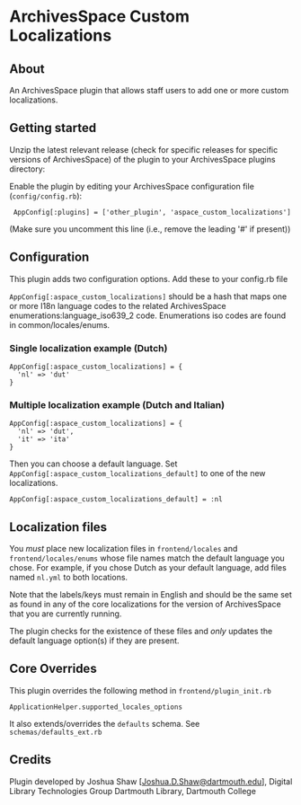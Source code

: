 # ArchivesSpace Custom Localizations

## About

An ArchivesSpace plugin that allows staff users to add one or more custom localizations.

## Getting started

Unzip the latest relevant release (check for specific releases for specific versions 
of ArchivesSpace) of the plugin to your ArchivesSpace plugins directory:

Enable the plugin by editing your ArchivesSpace configuration file
(`config/config.rb`):

     AppConfig[:plugins] = ['other_plugin', 'aspace_custom_localizations']

(Make sure you uncomment this line (i.e., remove the leading '#' if present))

## Configuration

This plugin adds two configuration options. Add these to your config.rb file

`AppConfig[:aspace_custom_localizations]` should be a hash that maps one or more
I18n language codes to the related ArchivesSpace enumerations:language_iso639_2 code.
Enumerations iso codes are found in common/locales/enums.

### Single localization example (Dutch)

```
AppConfig[:aspace_custom_localizations] = {
  'nl' => 'dut'
}
```

### Multiple localization example (Dutch and Italian)

```
AppConfig[:aspace_custom_localizations] = {
  'nl' => 'dut',
  'it' => 'ita'
}
```

Then you can choose a default language. Set `AppConfig[:aspace_custom_localizations_default]`
to one of the new localizations.

```
AppConfig[:aspace_custom_localizations_default] = :nl
```

## Localization files

You *must* place new localization files in `frontend/locales` and
`frontend/locales/enums` whose file names match the default language you chose.
For example, if you chose Dutch as your default language, add files named `nl.yml` to both
locations. 

Note that the labels/keys must remain in English and should be the same set as found in 
any of the core localizations for the version of ArchivesSpace that you are currently running.

The plugin checks for the existence of these files and *only* updates the default language option(s)
if they are present.

## Core Overrides

This plugin overrides the following method in `frontend/plugin_init.rb`

```
ApplicationHelper.supported_locales_options
```

It also extends/overrides the `defaults` schema. See `schemas/defaults_ext.rb`

## Credits

Plugin developed by Joshua Shaw [Joshua.D.Shaw@dartmouth.edu], Digital Library Technologies Group
Dartmouth Library, Dartmouth College